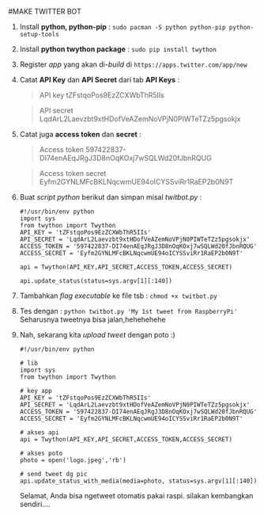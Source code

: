 #MAKE TWITTER BOT
1. Install **python, python-pip** : `sudo pacman -S python python-pip python-setup-tools`
2. Install **python twython package** : `sudo pip install twython`
3. Register *app* yang akan di-*build* di `https://apps.twitter.com/app/new`
4. Catat **API Key** dan **API Secret** dari tab **API Keys** :
	> API key	tZFstqoPos9EzZCXWbThR5IIs

	> API secret	LqdArL2Laevzbt9xtHDofVeAZemNoVPjN0PIWTeTZz5pgsokjx

5. Catat juga **access token** dan **secret** :
	> Access token			597422837-DI74enAEqJRgJ3D8nOqKOxj7wSQLWd20fJbnRQUG
	
	> Access token secret		Eyfm2GYNLMFcBKLNqcwmUE94oICYSSviRr1RaEP2b0N9T

6. Buat *script python* berikut dan simpan misal *twitbot.py* :

	```
	#!/usr/bin/env python
	import sys
	from twython import Twython
	API_KEY = 'tZFstqoPos9EzZCXWbThR5IIs'
	API_SECRET = 'LqdArL2Laevzbt9xtHDofVeAZemNoVPjN0PIWTeTZz5pgsokjx'
	ACCESS_TOKEN = '597422837-DI74enAEqJRgJ3D8nOqKOxj7wSQLWd20fJbnRQUG'
	ACCESS_SECRET = 'Eyfm2GYNLMFcBKLNqcwmUE94oICYSSviRr1RaEP2b0N9T'
	
	api = Twython(API_KEY,API_SECRET,ACCESS_TOKEN,ACCESS_SECRET) 
	
	api.update_status(status=sys.argv[1][:140])
	```

7. Tambahkan *flag executable* ke file tsb : `chmod +x twitbot.py`
8. Tes dengan : `python twitbot.py 'My 1st tweet from RaspberryPi'`
	Seharusnya tweetnya bisa jalan,hehehehehe
9. Nah, sekarang kita *upload tweet* dengan poto :)

	```
	#!/usr/bin/env python
	
	# lib
	import sys
	from twython import Twython
	
	# key app
	API_KEY = 'tZFstqoPos9EzZCXWbThR5IIs'
	API_SECRET = 'LqdArL2Laevzbt9xtHDofVeAZemNoVPjN0PIWTeTZz5pgsokjx'
	ACCESS_TOKEN = '597422837-DI74enAEqJRgJ3D8nOqKOxj7wSQLWd20fJbnRQUG'
	ACCESS_SECRET = 'Eyfm2GYNLMFcBKLNqcwmUE94oICYSSviRr1RaEP2b0N9T'
	
	# akses api
	api = Twython(API_KEY,API_SECRET,ACCESS_TOKEN,ACCESS_SECRET) 
	
	# akses poto
	photo = open('logo.jpeg','rb')
	
	# send tweet dg pic
	api.update_status_with_media(media=photo, status=sys.argv[1][:140])
	```

	Selamat, Anda bisa ngetweet otomatis pakai raspi. silakan kembangkan sendiri....
